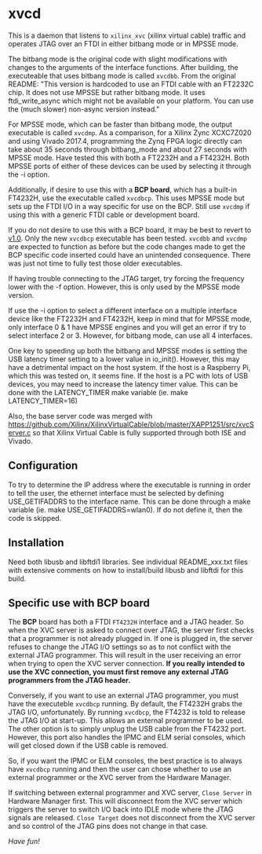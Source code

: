 # xvcd

This is a daemon that listens to `xilinx_xvc` (xilinx virtual cable)
traffic and operates JTAG over an FTDI in either bitbang mode or in
MPSSE mode.

The bitbang mode is the original code with slight modifications with
changes to the arguments of the interface functions. After building,
the executeable that uses bitbang mode is called `xvcdbb`. From the
original README: "This version is hardcoded to use an FTDI cable with
an FT2232C chip. It does not use MPSSE but rather bitbang mode. It
uses ftdi_write_async which might not be available on your
platform. You can use the (much slower) non-async version instead."

For MPSSE mode, which can be faster than bitbang mode, the output
executable is called `xvcdmp`. As a comparison, for a Xilinx Zync
XCXC7Z020 and using Vivado 2017.4, programming the Zynq FPGA logic
directly can take about 35 seconds through bitbang_mode and about
27 seconds with MPSSE mode. Have tested this with both a FT2232H and a
FT4232H. Both MPSSE ports of either of these devices can be used by
selecting it through the -i option.

Additionally, if desire to use this with a **BCP board**, which has a
built-in FT4232H, use the executable called `xvcdbcp`. This uses MPSSE
mode but sets up the FTDI I/O in a way specific for use on the
BCP. Still use `xvcdmp` if using this with a generic FTDI cable or
development board.

If you do not desire to use this with a BCP board, it may be best to
revert to
[v1.0](https://github.com/sgoadhouse/xvcd/releases/tag/v1.0). Only the
new `xvcdbcp` executable has been tested. `xvcdbb` and `xvcdmp` are
expected to function as before but the code changes made to get the
BCP specific code inserted could have an unintended consequence. There
was just not time to fully test those older executables.

If having trouble connecting to the JTAG target, try forcing the
frequency lower with the -f option. However, this is only used by the
MPSSE mode version.

If use the -i option to select a different interface on a multiple
interface device like the FT2232H and FT4232H, keep in mind that for
MPSSE mode, only interface 0 & 1 have MPSSE engines and you will get
an error if try to select interface 2 or 3. However, for bitbang mode,
can use all 4 interfaces.

One key to speeding up both the bitbang and MPSSE modes is setting the
USB latency timer setting to a lower value in io_init(). However, this
may have a detrimental impact on the host system. If the host is a
Raspberry Pi, which this was tested on, it seems fine. If the host is
a PC with lots of USB devices, you may need to increase the latency
timer value. This can be done with the LATENCY_TIMER make variable
(ie. make LATENCY_TIMER=16)

Also, the base server code was merged with
https://github.com/Xilinx/XilinxVirtualCable/blob/master/XAPP1251/src/xvcServer.c
so that Xilinx Virtual Cable is fully supported through both ISE and
Vivado.

## Configuration

To try to determine the IP address where the executable is running in
order to tell the user, the ethernet interface must be selected by
defining USE_GETIFADDRS to the interface name. This can be done
through a make variable (ie. make USE_GETIFADDRS=wlan0). If do not
define it, then the code is skipped.


## Installation

Need both libusb and libftdi1 libraries. See individual README_xxx.txt
files with extensive comments on how to install/build libusb and
libftdi for this build.

## Specific use with BCP board

The **BCP** board has both a FTDI `FT4232H` interface and a JTAG
header. So when the XVC server is asked to connect over JTAG, the
server first checks that a programmer is not already plugged in. If
one is plugged in, the server refuses to change the JTAG I/O settings
so as to not conflict with the external JTAG programmer. This will
result in the user receiving an error when trying to open the XVC
server connection. **If you really intended to use the XVC connection,
you must first remove any external JTAG programmers from the JTAG
header.**

Conversely, if you want to use an external JTAG programmer, you must
have the executeble `xvcdbcp` running. By default, the FT4232H grabs
the JTAG I/O, unfortunately. By running `xvcdbcp`, the FT4232 is told
to release the JTAG I/O at start-up. This allows an external
programmer to be used. The other option is to simply unplug the USB
cable from the FT4232 port. However, this port also handles the IPMC
and ELM serial consoles, which will get closed down if the USB cable
is removed.

So, if you want the IPMC or ELM consoles, the best practice is to
always have `xvcdbcp` running and then the user can chose whether to
use an external programmer or the XVC server from the Hardware
Manager.

If switching between external programmer and XVC server, `Close
Server` in Hardware Manager first. This will disconnect from the XVC
server which triggers the server to switch I/O back into IDLE mode
where the JTAG signals are released. `Close Target` does not
disconnect from the XVC server and so control of the JTAG pins does
not change in that case.


*Have fun!*
